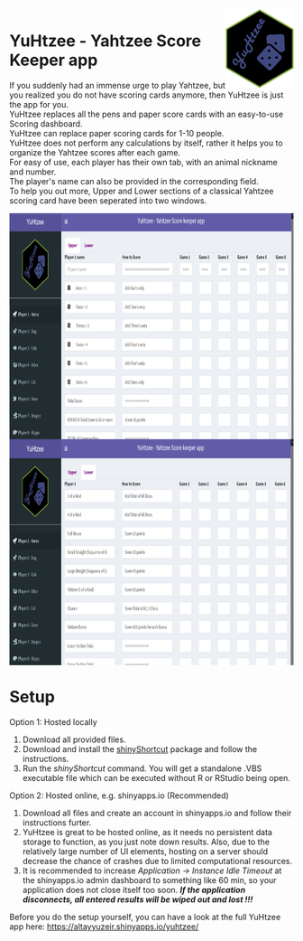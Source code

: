 <img src="www/YuHtzee-logo.png" align="right" width=120 height=139 alt="" />

# YuHtzee - Yahtzee Score Keeper app
If you suddenly had an immense urge to play Yahtzee, but you realized you do not have scoring cards anymore, then YuHtzee is just the app for you.\
YuHtzee replaces all the pens and paper score cards with an easy-to-use Scoring dashboard.\
YuHtzee can replace paper scoring cards for 1-10 people.\
YuHtzee does not perform any calculations by itself, rather it helps you to organize the Yahtzee scores after each game.\
For easy of use, each player has their own tab, with an animal nickname and number.\
The player's name can also be provided in the corresponding field.\
To help you out more, Upper and Lower sections of a classical Yahtzee scoring card have been seperated into two windows.

<img src="user_interface-upper.png" align="center" width=100% height=400 alt="" />
<img src="user_interface-lower.png" align="center" width=100% height=400 alt="" />

# Setup
Option 1: Hosted locally 
1. Download all provided files.
2. Download and install the [shinyShortcut](https://cran.r-project.org/web/packages/shinyShortcut/README.html) package and follow the instructions. 
3. Run the _shinyShortcut_ command. You will get a standalone .VBS executable file which can be executed without R or RStudio being open.

Option 2: Hosted online, e.g. shinyapps.io (Recommended)
1. Download all files and create an account in shinyapps.io and follow their instructions furter.
2. YuHtzee is great to be hosted online, as it needs no persistent data storage to function, as you just note down results. Also, due to the relatively large number of UI elements, hosting on a server should decrease the chance of crashes due to limited computational resources.
3. It is recommended to increase _Application -> Instance Idle Timeout_ at the shinyapps.io admin dashboard to something like 60 min, so your application does not close itself too soon. **_If the application disconnects, all entered results will be wiped out and lost !!!_**

Before you do the setup yourself, you can have a look at the full YuHtzee app here: https://altayyuzeir.shinyapps.io/yuhtzee/
